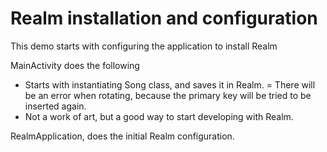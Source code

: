 # Realm installation and configuration

This demo starts with configuring the application to install Realm

MainActivity does the following
  - Starts with instantiating Song class, and saves it in Realm.
  = There will be an error when rotating, because the primary key will be tried to be inserted again.
  - Not a work of art, but a good way to start developing with Realm.

RealmApplication, does the initial Realm configuration.